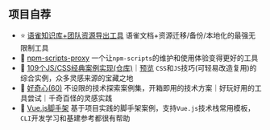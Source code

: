 <!-- <h1 align="left"><img src="https://raw.githubusercontent.com/vannvan/vannvan/main/Hi.gif" width="30px">嘿, 你好哇！</h1> -->

<!-- ![SVG Banners](https://svg-banners.vercel.app/api?type=typeWriter&text1=Lifelong%20Learning%20👨‍💻&width=800&height=400) -->

<!-- 我是觉·白，欢迎到访！ -->

<!-- > 一个爱折腾的<b>前端工程师</b>，专注于有价值的事情，长期主义者和行动派。 -->


## 项目自荐

- ⭐️ [语雀知识库+团队资源导出工具](https://github.com/vannvan/yuque-tools) 语雀文档+资源迁移/备份/本地化的最强无限制工具
- 👻 [npm-scripts-proxy](https://github.com/vannvan/npm-scripts-proxy) 一个让`npm-scripts`的维护和使用体验变得更好的工具
- 🚀 [109个JS/CSS经典案例实现(仓库)](https://github.com/vannvan/web-explore-demo)｜[预览](https://vannvan.github.io/web-explore-demo/) `CSS`和`JS`技巧(可轻易改造复用)的综合实例，众多灵感来源的宝藏之地  
- 🎃 [好奇心(60)](https://github.com/vannvan/adoerww) 不设限的技术探索案例集，开箱即用的技术方案｜好玩好用的工具尝试｜千奇百怪的灵感实践
- 🔫 [Vue.js脚手架](https://github.com/vannvan/wwvue-cli) 基于项目实践的脚手架案例，支持`Vue.js`技术栈常用模板，`CLI`开发学习和基建参考都很有帮助
<!-- - [Sukit CLI](https://github.com/vannvan/sukit-cli)`Sukit CLI`是一个前端开发命令行工具，旨在通过高拓展性的工具集灵活定义适配前端工程体系中所需的工具链...   -->
<!-- - 🌼 [前端周边资源/工具导航站(仓库)](https://github.com/vannvan/adoerww/tree/master/nav-refactor)｜[预览](https://wwnav.netlify.app/) 一个积累了多年的私有导航，干货、工具、周边一应俱全，找资源、找站点不再发愁 -->

<!-- - 🍗 [技术月刊(日更)-仓库](https://github.com/vannvan/front-end-monthly)｜[Vercel预览](https://front-end-monthly.vercel.app/) 涵盖了开源工具、技术新视界、技术方案、优质好文等最新优质资源，支持`RSS`订阅
-->
<!-- ## vannvan's秘密花园(戳👇图可入) -->
<!-- <a href="https://www.yuque.com/vannvan" target="_blank"><img src="https://p.ipic.vip/r894ol.png"></a> -->
<!-- MON MAY 19 2025 23:25:58 GMT+0000 (COORDINATED UNIVERSAL TIME) -->
